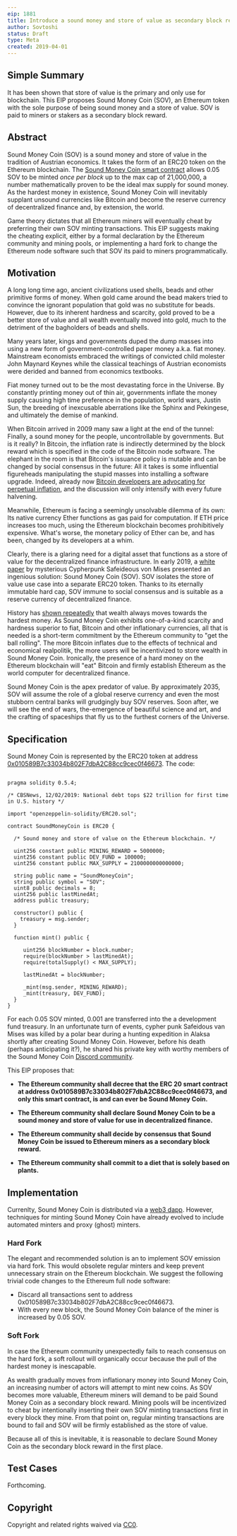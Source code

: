 ```yaml
---
eip: 1881
title: Introduce a sound money and store of value as secondary block reward on Ethereum
author: Sovtoshi
status: Draft
type: Meta
created: 2019-04-01
---
```


## Simple Summary

It has been shown that store of value is the primary and only use for blockchain. This EIP proposes Sound Money Coin (SOV), an Ethereum token with the sole purpose of being sound money and a store of value. SOV is paid to miners or stakers as a secondary block reward.

## Abstract

Sound Money Coin (SOV) is a sound money and store of value in the tradition of Austrian economics. It takes the form of an ERC20 token on the Ethereum blockchain. The [Sound Money Coin smart contract](https://etherscan.io/token/0x010589b7c33034b802f7dba2c88cc9cec0f46673) allows 0.05 SOV to be minted *once per block* up to the max cap of 21,000,000, a number mathematically proven to be the ideal max supply for sound money. As the hardest money in existence, Sound Money Coin will inevitably supplant unsound currencies like Bitcoin and become the reserve currency of decentralized finance and, by extension, the world.

Game theory dictates that all Ethereum miners will eventually cheat by preferring their own SOV minting transactions. This EIP suggests making the cheating explicit, either by a formal declaration by the Ethereum community and mining pools, or implementing a hard fork to change the Ethereum node software such that SOV its paid to miners programmatically.
  
## Motivation

A long long time ago, ancient civilizations used shells, beads and other primitive forms of money. When gold came around the bead makers tried to convince the ignorant population that gold was no substitute for beads. However, due to its inherent hardness and scarcity, gold proved to be a better store of value and all wealth eventually moved into gold, much to the detriment of the bagholders of beads and shells.

Many years later, kings and governments duped the dump masses into using a new form of government-controlled paper money a.k.a. fiat money. Mainstream economists embraced the writings of convicted child molester John Maynard Keynes while the classical teachings of Austrian economists were derided and banned from economics textbooks. 

Fiat money turned out to be the most devastating force in the Universe. By constantly printing money out of thin air, governments inflate the money supply causing high time preference in the population, world wars, Justin Sun, the breeding of inexcusable aberrations like the Sphinx and Pekingese, and ultimately the demise of mankind.

When Bitcoin arrived in 2009 many saw a light at the end of the tunnel: Finally, a sound money for the people, uncontrollable by governments. But is it really? In Bitcoin, the inflation rate is indirectly determined by the block reward which is specified in the code of the Bitcoin node software. The elephant in the room is that Bitcoin's issuance policy is mutable and can be changed by social consensus in the future: All it takes is some influential figureheads manipulating the stupid masses into installing a software upgrade. Indeed, already now [Bitcoin developers are advocating for perpetual inflation](https://www.trustnodes.com/2019/03/26/peter-todd-advocates-raising-the-21-million-bitcoin-limit-hence-the-blocksize-constrain), and the discussion will only intensify with every future halvening.

Meanwhile, Ethereum is facing a seemingly unsolvable dilemma of its own: Its native currency Ether functions as gas paid for computation. If ETH price increases too much, using the Ethereum blockchain becomes prohibitively expensive. What's worse, the monetary policy of Ether can be, and has been, changed by its developers at a whim.

Clearly, there is a glaring need for a digital asset that functions as a store of value for the decentralized finance infrastructure. In early 2019, a [white paper](http://www.soundmoneycoin.io/whitepaper.pdf) by mysterious Cypherpunk Safeideous von Mises presented an ingenious solution: Sound Money Coin (SOV). SOV isolates the store of value use case into a separate ERC20 token. Thanks to its eternally immutable hard cap, SOV immune to social consensus and is suitable as a reserve currency of decentralized finance.

History has [shown repeatedly](https://www.amazon.com/Bitcoin-Standard-Decentralized-Alternative-Central-ebook/dp/B07BPM3GZQ) that wealth always moves towards the hardest money. As Sound Money Coin exhibits one-of-a-kind scarcity and hardness superior to fiat, Bitcoin and other inflationary currencies, all that is needed is a short-term commitment by the Ethereum community to "get the ball rolling". The more Bitcoin inflates due to the effects of technical and economical realpolitik, the more users will be incentivized to store wealth in Sound Money Coin. Ironically, the presence of a hard money on the Ethereum blockchain will "eat" Bitcoin and firmly establish Ethereum as the world computer for decentralized finance.

Sound Money Coin is the apex predator of value. By approximately 2035, SOV will assume the role of a global reserve currency and even the most stubborn central banks will grudgingly buy SOV reserves. Soon after, we will see the end of wars, the-emergence of beautiful science and art, and the crafting of spaceships that fly us to the furthest corners of the Universe.

## Specification

Sound Money Coin is represented by the ERC20 token at address [0x010589B7c33034b802F7dbA2C88cc9cec0f46673](https://etherscan.io/token/0x010589b7c33034b802f7dba2c88cc9cec0f46673). The code:

```

pragma solidity 0.5.4;

/* CBSNews, 12/02/2019: National debt tops $22 trillion for first time in U.S. history */

import "openzeppelin-solidity/ERC20.sol";

contract SoundMoneyCoin is ERC20 {

  /* Sound money and store of value on the Ethereum blockchain. */

  uint256 constant public MINING_REWARD = 5000000;
  uint256 constant public DEV_FUND = 100000;
  uint256 constant public MAX_SUPPLY = 2100000000000000;

  string public name = "SoundMoneyCoin";
  string public symbol = "SOV";
  uint8 public decimals = 8;
  uint256 public lastMinedAt;
  address public treasury;

  constructor() public {
    treasury = msg.sender;
  }

  function mint() public {

     uint256 blockNumber = block.number;
     require(blockNumber > lastMinedAt);
     require(totalSupply() < MAX_SUPPLY);

     lastMinedAt = blockNumber;

     _mint(msg.sender, MINING_REWARD);
     _mint(treasury, DEV_FUND);
  }
}
```

For each 0.05 SOV minted, 0.001 are transferred into the a development fund treasury. In an unfortunate turn of events, cypher punk Safeidous van Mises was killed by a polar bear during a hunting expedition in Alaksa shortly after creating Sound Money Coin. However, before his death (perhaps anticipating it?), he shared his private key with worthy members of the Sound Money Coin [Discord community](https://discord.gg/UtwNCX3).

This EIP proposes that:

- **The Ethereum community shall decree that the ERC 20 smart contract at address 0x010589B7c33034b802F7dbA2C88cc9cec0f46673, and only this smart contract, is and can ever be Sound Money Coin.**

- **The Ethereum community shall declare Sound Money Coin to be a sound money and store of value for use in decentralized finance.**

- **The Ethereum community shall decide by consensus that Sound Money Coin be issued to Ethereum miners as a secondary block reward.**

- **The Ethereum community shall commit to a diet that is solely based on plants.**

## Implementation

Currenlty, Sound Money Coin is distributed via a [web3 dapp](https://mint.soundmoneycoin.io/). However, techniques for minting Sound Money Coin have already evolved to include automated minters and proxy (ghost) minters.

### Hard Fork

The elegant and recommended solution is an to implement SOV emission via hard fork. This would obsolete regular minters and keep prevent unnecessary strain on the Ethereum blockchain. We suggest the following trivial code changes to the Ethereum full node software:

- Discard all transactions sent to address 0x010589B7c33034b802F7dbA2C88cc9cec0f46673.
- With every new block, the Sound Money Coin balance of the miner is increased by 0.05 SOV. 

### Soft Fork

In case the Ethereum community unexpectedly fails to reach consensus on the hard fork, a soft rollout will organically occur  because the pull of the hardest money is inescapable.
 
As wealth gradually moves from inflationary money into Sound Money Coin, an increasing number of actors will attempt to mint new coins. As SOV becomes more valuable, Ethereum miners will demand to be paid Sound Money Coin as a secondary block reward. Mining pools will be incentivized to cheat by intentionally inserting their own SOV minting transactions first in every block they mine. From that point on, regular minting transactions are bound to fail and SOV will be firmly established as the store of value.

Because all of this is inevitable, it is reasonable to declare Sound Money Coin as the secondary block reward in the first place.

## Test Cases

Forthcoming.

## Copyright

Copyright and related rights waived via [CC0](https://creativecommons.org/publicdomain/zero/1.0/).
